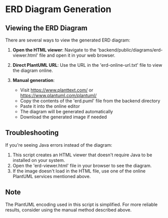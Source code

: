 
# ERD Diagram Generation

## Viewing the ERD Diagram

There are several ways to view the generated ERD diagram:

1. **Open the HTML viewer**: Navigate to the 'backend/public/diagrams/erd-viewer.html' file and open it in your web browser.

2. **Direct PlantUML URL**: Use the URL in the 'erd-online-url.txt' file to view the diagram online.

3. **Manual generation**: 
   - Visit https://www.planttext.com/ or https://www.plantuml.com/plantuml/
   - Copy the contents of the 'erd.puml' file from the backend directory
   - Paste it into the online editor
   - The diagram will be generated automatically
   - Download the generated image if needed

## Troubleshooting

If you're seeing Java errors instead of the diagram:

1. This script creates an HTML viewer that doesn't require Java to be installed on your system.
2. Open the 'erd-viewer.html' file in your browser to see the diagram.
3. If the image doesn't load in the HTML file, use one of the online PlantUML services mentioned above.

## Note

The PlantUML encoding used in this script is simplified. For more reliable results, consider using the manual method described above.
